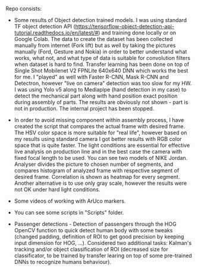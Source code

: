 Repo consists:

 - Some results of Object detection trained models. I was using standard TF object detection API (https://tensorflow-object-detection-api-tutorial.readthedocs.io/en/latest/#) and training done locally or on Google Colab. The data to create the dataset has been collected manually from internet (Fork lift) but as well by taking the pictures manually (Ford, Gesture and Nokia) in order to better understand what works, what not, and what type of data is suitable for convolution filters when dataset is hard to find. Transfer learning has been done on top of Single Shot Mobilenet V2 FPNLite 640x640 DNN which works the best for me. I "played" as well with Faster R-CNN, Mask R-CNN and Detectron, however "live on camera" detection was too slow for my HW. I was using Yolo v5 along to Mediapipe (hand detection in my case) to detect the mechanical part along with hand position exact position during assembly of parts. The results are obviously not shown - part is not in production. The internal project has been stopped.  
 
 - In order to avoid missing component within assembly process, I have created the script that compares the actual frame with desired frame. The HSV color space is more suitable for "real life", however based on my results using standard camera I got better results with RGB color space that is quite faster. The light conditions are essential for effective live analysis on production line and in the best case the camera with fixed focal length to be used. You can see two models of NIKE Jordan. Analyser divides the picture to chosen number of segments, and compares histogram of analyzed frame with respective segment of desired frame. Correlation is shown as heatmap for every segment. Another alternative is to use only gray scale, however the results were not OK under hard light conditions. 
 
 - Some videos of working with ArUco markers. 
 
 - You can see some scripts in "Scripts" folder. 
 
 - Passenger detections - Detection of passengers through the HOG OpenCV function to quick detect human body with some tweaks (changed padding, definition of ROI to get good precision by keeping input dimension for HOG, ...). Considered two additional tasks: Kalman's tracking and/or object classification of ROI (decreased size for classificator, to be trained by transfer learing on top of some pre-trained DNNs to recognize humans behaviour). 
